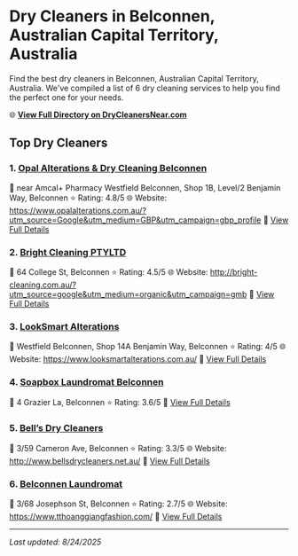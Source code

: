 # Dry Cleaners in Belconnen, Australian Capital Territory, Australia

Find the best dry cleaners in Belconnen, Australian Capital Territory, Australia. We've compiled a list of 6 dry cleaning services to help you find the perfect one for your needs.

🌐 **[View Full Directory on DryCleanersNear.com](https://drycleanersnear.com/city/Australia/Australian%20Capital%20Territory/Belconnen)**

## Top Dry Cleaners

### 1. [Opal Alterations & Dry Cleaning Belconnen](https://drycleanersnear.com/dryCleaner/68a28932e025a3a8d28d3841/opal-alterations-dry-cleaning-belconnen)
📍 near Amcal+ Pharmacy Westfield Belconnen, Shop 1B, Level/2 Benjamin Way, Belconnen
⭐ Rating: 4.8/5
🌐 Website: https://www.opalalterations.com.au/?utm_source=Google&utm_medium=GBP&utm_campaign=gbp_profile
🔗 [View Full Details](https://drycleanersnear.com/dryCleaner/68a28932e025a3a8d28d3841/opal-alterations-dry-cleaning-belconnen)

### 2. [Bright Cleaning PTYLTD](https://drycleanersnear.com/dryCleaner/68a289d7e025a3a8d28d3dee/bright-cleaning-ptyltd)
📍 64 College St, Belconnen
⭐ Rating: 4.5/5
🌐 Website: http://bright-cleaning.com.au/?utm_source=google&utm_medium=organic&utm_campaign=gmb
🔗 [View Full Details](https://drycleanersnear.com/dryCleaner/68a289d7e025a3a8d28d3dee/bright-cleaning-ptyltd)

### 3. [LookSmart Alterations](https://drycleanersnear.com/dryCleaner/68a2899ce025a3a8d28d3c50/looksmart-alterations)
📍 Westfield Belconnen, Shop 14A Benjamin Way, Belconnen
⭐ Rating: 4/5
🌐 Website: https://www.looksmartalterations.com.au/
🔗 [View Full Details](https://drycleanersnear.com/dryCleaner/68a2899ce025a3a8d28d3c50/looksmart-alterations)

### 4. [Soapbox Laundromat Belconnen](https://drycleanersnear.com/dryCleaner/68a28990e025a3a8d28d3c0b/soapbox-laundromat-belconnen)
📍 4 Grazier La, Belconnen
⭐ Rating: 3.6/5
🔗 [View Full Details](https://drycleanersnear.com/dryCleaner/68a28990e025a3a8d28d3c0b/soapbox-laundromat-belconnen)

### 5. [Bell’s Dry Cleaners](https://drycleanersnear.com/dryCleaner/68a28947e025a3a8d28d3a1c/bell-s-dry-cleaners)
📍 3/59 Cameron Ave, Belconnen
⭐ Rating: 3.3/5
🌐 Website: http://www.bellsdrycleaners.net.au/
🔗 [View Full Details](https://drycleanersnear.com/dryCleaner/68a28947e025a3a8d28d3a1c/bell-s-dry-cleaners)

### 6. [Belconnen Laundromat](https://drycleanersnear.com/dryCleaner/68a28980e025a3a8d28d3b98/belconnen-laundromat)
📍 3/68 Josephson St, Belconnen
⭐ Rating: 2.7/5
🌐 Website: https://www.tthoanggiangfashion.com/
🔗 [View Full Details](https://drycleanersnear.com/dryCleaner/68a28980e025a3a8d28d3b98/belconnen-laundromat)


---

*Last updated: 8/24/2025*
